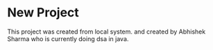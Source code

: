 # New Project
This project was created from local system.
and created by Abhishek Sharma who is currently doing dsa in java.